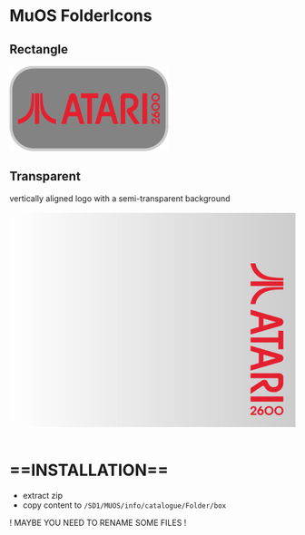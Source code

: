 # MuOS FolderIcons

## Rectangle
<img src="https://github.com/YoMama78/MuOS-FolderIcons/blob/main/Rectangle/A2600.png?raw=true">

## Transparent
vertically aligned logo with a semi-transparent background
<br><br>
<img src="https://github.com/YoMama78/MuOS-FolderIcons/blob/main/Transparent/A2600.png?raw=true">
<br><br>

# ==INSTALLATION==

* extract zip
* copy content to <code>/SD1/MUOS/info/catalogue/Folder/box</code>

! MAYBE YOU NEED TO RENAME SOME FILES !